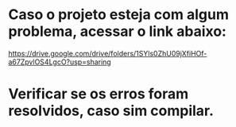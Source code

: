 # Caso o projeto esteja com algum problema, acessar o link abaixo: 
https://drive.google.com/drive/folders/1SYls0ZhU09jXfiHOf-a67ZpvlOS4LgcO?usp=sharing 

# Verificar se os erros foram resolvidos, caso sim compilar.
